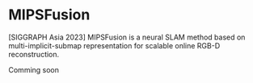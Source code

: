 # MIPSFusion
[SIGGRAPH Asia 2023] MIPSFusion is a neural SLAM method based on multi-implicit-submap representation for scalable online RGB-D reconstruction.

Comming soon
